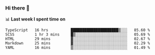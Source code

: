 ### Hi there 👋

<!--
**DBvc/DBvc** is a ✨ _special_ ✨ repository because its `README.md` (this file) appears on your GitHub profile.

Here are some ideas to get you started:

- 🔭 I’m currently working on ...
- 🌱 I’m currently learning ...
- 👯 I’m looking to collaborate on ...
- 🤔 I’m looking for help with ...
- 💬 Ask me about ...
- 📫 How to reach me: ...
- 😄 Pronouns: ...
- ⚡ Fun fact: ...
-->

📊 **Last week I spent time on**
<!--START_SECTION:waka-->
```text
TypeScript   16 hrs          █████████████████████▒░░░   85.60 % 
SCSS         1 hr 3 mins     █▒░░░░░░░░░░░░░░░░░░░░░░░   05.69 % 
HTML         29 mins         ▓░░░░░░░░░░░░░░░░░░░░░░░░   02.67 % 
Markdown     25 mins         ▓░░░░░░░░░░░░░░░░░░░░░░░░   02.29 % 
YAML         16 mins         ▒░░░░░░░░░░░░░░░░░░░░░░░░   01.49 % 
```
<!--END_SECTION:waka-->

